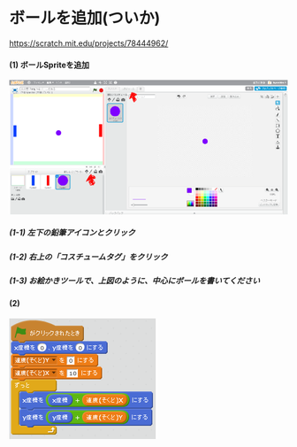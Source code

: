 # ボールを追加(ついか)

https://scratch.mit.edu/projects/78444962/

#### (1) ボールSpriteを追加
![](ball_001a.png)
##### (1-1) 左下の鉛筆アイコンとクリック
##### (1-2) 右上の「コスチュームタグ」をクリック
##### (1-3) お絵かきツールで、上図のように、中心にボールを書いてください


#### (2) 
![](ball_script_001a.png)